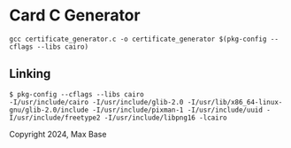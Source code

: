 # Card C Generator

```
gcc certificate_generator.c -o certificate_generator $(pkg-config --cflags --libs cairo)
```

## Linking

```
$ pkg-config --cflags --libs cairo
-I/usr/include/cairo -I/usr/include/glib-2.0 -I/usr/lib/x86_64-linux-gnu/glib-2.0/include -I/usr/include/pixman-1 -I/usr/include/uuid -I/usr/include/freetype2 -I/usr/include/libpng16 -lcairo
```

Copyright 2024, Max Base
